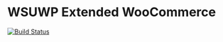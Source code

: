 # WSUWP Extended WooCommerce

[![Build Status](https://travis-ci.org/washingtonstateuniversity/WSUWP-Extended-WooCommerce.svg?branch=master)](https://travis-ci.org/washingtonstateuniversity/WSUWP-Extended-WooCommerce)
